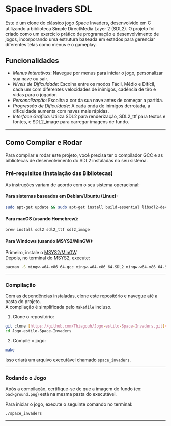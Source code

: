 # Space Invaders SDL

Este é um clone do clássico jogo Space Invaders, desenvolvido em C utilizando a biblioteca Simple DirectMedia Layer 2 (SDL2). O projeto foi criado como um exercício prático de programação e desenvolvimento de jogos, incorporando uma estrutura baseada em estados para gerenciar diferentes telas como menus e o gameplay.

## Funcionalidades

* *Menus Interativos*: Navegue por menus para iniciar o jogo, personalizar sua nave ou sair.  
* *Níveis de Dificuldade*: Escolha entre os modos Fácil, Médio e Difícil, cada um com diferentes velocidades de inimigos, cadência de tiro e vidas para o jogador.  
* *Personalização*: Escolha a cor da sua nave antes de começar a partida.  
* *Progressão de Dificuldade*: A cada onda de inimigos derrotada, a dificuldade aumenta com naves mais rápidas.  
* *Interface Gráfica*: Utiliza SDL2 para renderização, SDL2_ttf para textos e fontes, e SDL2_image para carregar imagens de fundo.  

---

## Como Compilar e Rodar

Para compilar e rodar este projeto, você precisa ter o compilador GCC e as bibliotecas de desenvolvimento do SDL2 instaladas no seu sistema.  

### Pré-requisitos (Instalação das Bibliotecas)

As instruções variam de acordo com o seu sistema operacional:

#### **Para sistemas baseados em Debian/Ubuntu (Linux):**
```bash
sudo apt-get update && sudo apt-get install build-essential libsdl2-dev libsdl2-ttf-dev libsdl2-image-dev
```

#### **Para macOS (usando Homebrew):**
```bash
brew install sdl2 sdl2_ttf sdl2_image
```

#### **Para Windows (usando MSYS2/MinGW):**

Primeiro, instale o [MSYS2/MinGW](https://www.msys2.org/).  
Depois, no terminal do MSYS2, execute:

```bash
pacman -S mingw-w64-x86_64-gcc mingw-w64-x86_64-SDL2 mingw-w64-x86_64-SDL2_ttf mingw-w64-x86_64-SDL2_image
```

---

### Compilação

Com as dependências instaladas, clone este repositório e navegue até a pasta do projeto.  
A compilação é simplificada pelo `Makefile` incluso.

1. Clone o repositório:
```bash
git clone [https://github.com/Thiagouh/Jogo-estilo-Space-Invaders.git](https://github.com/Thiagouh/Jogo-estilo-Space-Invaders.git)
cd Jogo-estilo-Space-Invaders
```

2. Compile o jogo:
```bash
make
```

Isso criará um arquivo executável chamado `space_invaders`.

---

### Rodando o Jogo

Após a compilação, certifique-se de que a imagem de fundo (ex: `background.png`) está na mesma pasta do executável.  

Para iniciar o jogo, execute o seguinte comando no terminal:

```bash
./space_invaders
```

---
